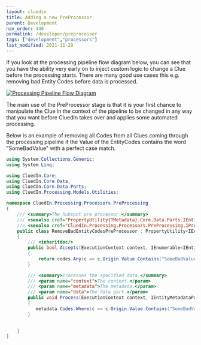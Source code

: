 ```yaml
---
layout: cluedin
title: Adding a new PreProcessor
parent: Development
nav_order: 440
permalink: /developer/preprocessor
tags: ["development","processors"]
last_modified: 2021-11-29
---
```


If you look at the processing pipeline flow diagram below, you can see that you have the ability very early on to inject custom logic to change a Clue before the processing starts. There are many good use cases this e.g. removing bad Entity Codes before data is processed.

<a href="../assets/images/development/processing-pipeline.png" target="_blank">![Processing Pipeline Flow Diagram](../assets/images/development/processing-pipeline.png)</a>

The main use of the PreProcessor stage is that it is your first chance to manipulate the Clue in the context of the pipeline to be changed in any way that you want before CluedIn takes over and applies some automated processing. 

Below is an example of removing all Codes from all Clues coming through the processing pipeline if the Value of the EntityCodes contains the word "SomeBadValue" with a perfect case match.


```csharp
using System.Collections.Generic;
using System.Linq;

using CluedIn.Core;
using CluedIn.Core.Data;
using CluedIn.Core.Data.Parts;
using CluedIn.Processing.Models.Utilities;

namespace CluedIn.Processing.Processors.PreProcessing
{
    /// <summary>The hubspot pre processor.</summary>
    /// <seealso cref="PropertyUtility{TMetadata}.Core.Data.Parts.IEntityMetadataPart}" />
    /// <seealso cref="CluedIn.Processing.Processors.PreProcessing.IPreProcessor" />
    public class RemoveBadEntityCodesPreProcessor : PropertyUtility<IEntityMetadataPart>, IPreProcessor
    {
        /// <inheritdoc/>
        public bool Accepts(ExecutionContext context, IEnumerable<IEntityCode> codes)
        {
            return codes.Any(c => c.Origin.Value.Contains("SomeBadValue"));
        }

        /// <summary>Processes the specified data.</summary>
        /// <param name="context">The context.</param>
        /// <param name="metadata">The metadata.</param>
        /// <param name="data">The data part.</param>
        public void Process(ExecutionContext context, IEntityMetadataPart metadata, IDataPart data)
        {
           metadata.Codes.Where(c => c.Origin.Value.Contains("SomeBadValue")).Remove();
        }

       
    }
}
```